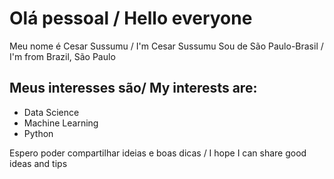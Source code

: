 # Olá pessoal / Hello everyone

Meu nome é Cesar Sussumu / I'm Cesar Sussumu
Sou de São Paulo-Brasil / I'm from Brazil, São Paulo


## Meus interesses são/ My interests are:

- Data Science
- Machine Learning
- Python

Espero poder compartilhar ideias e boas dicas / I hope I can share good ideas and tips
